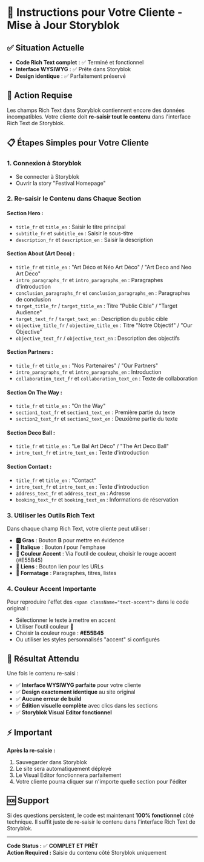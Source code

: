 # 🎯 Instructions pour Votre Cliente - Mise à Jour Storyblok

## ✅ Situation Actuelle

- **Code Rich Text complet** : ✅ Terminé et fonctionnel
- **Interface WYSIWYG** : ✅ Prête dans Storyblok
- **Design identique** : ✅ Parfaitement préservé

## 🚨 Action Requise

Les champs Rich Text dans Storyblok contiennent encore des données incompatibles. Votre cliente doit **re-saisir tout le contenu** dans l'interface Rich Text de Storyblok.

## 📋 Étapes Simples pour Votre Cliente

### 1. **Connexion à Storyblok**
- Se connecter à Storyblok
- Ouvrir la story "Festival Homepage"

### 2. **Re-saisir le Contenu dans Chaque Section**

#### **Section Hero :**
- `title_fr` et `title_en` : Saisir le titre principal
- `subtitle_fr` et `subtitle_en` : Saisir le sous-titre
- `description_fr` et `description_en` : Saisir la description

#### **Section About (Art Deco) :**
- `title_fr` et `title_en` : "Art Déco et Néo Art Déco" / "Art Deco and Neo Art Deco"
- `intro_paragraphs_fr` et `intro_paragraphs_en` : Paragraphes d'introduction
- `conclusion_paragraphs_fr` et `conclusion_paragraphs_en` : Paragraphes de conclusion
- `target_title_fr` / `target_title_en` : Titre "Public Cible" / "Target Audience"
- `target_text_fr` / `target_text_en` : Description du public cible
- `objective_title_fr` / `objective_title_en` : Titre "Notre Objectif" / "Our Objective"
- `objective_text_fr` / `objective_text_en` : Description des objectifs

#### **Section Partners :**
- `title_fr` et `title_en` : "Nos Partenaires" / "Our Partners"
- `intro_paragraphs_fr` et `intro_paragraphs_en` : Introduction
- `collaboration_text_fr` et `collaboration_text_en` : Texte de collaboration

#### **Section On The Way :**
- `title_fr` et `title_en` : "On the Way"
- `section1_text_fr` et `section1_text_en` : Première partie du texte
- `section2_text_fr` et `section2_text_en` : Deuxième partie du texte

#### **Section Deco Ball :**
- `title_fr` et `title_en` : "Le Bal Art Déco" / "The Art Deco Ball"
- `intro_text_fr` et `intro_text_en` : Texte d'introduction

#### **Section Contact :**
- `title_fr` et `title_en` : "Contact"
- `intro_text_fr` et `intro_text_en` : Texte d'introduction
- `address_text_fr` et `address_text_en` : Adresse
- `booking_text_fr` et `booking_text_en` : Informations de réservation

### 3. **Utiliser les Outils Rich Text**

Dans chaque champ Rich Text, votre cliente peut utiliser :

- **🅱️ Gras** : Bouton **B** pour mettre en évidence
- **🌟 Italique** : Bouton *I* pour l'emphase
- **🎨 Couleur Accent** : Via l'outil de couleur, choisir le rouge accent (#E55B45)
- **🔗 Liens** : Bouton lien pour les URLs
- **📝 Formatage** : Paragraphes, titres, listes

### 4. **Couleur Accent Importante**

Pour reproduire l'effet des `<span className="text-accent">` dans le code original :

- Sélectionner le texte à mettre en accent
- Utiliser l'outil couleur 🎨
- Choisir la couleur rouge : **#E55B45**
- Ou utiliser les styles personnalisés "accent" si configurés

## 🎯 Résultat Attendu

Une fois le contenu re-saisi :

- ✅ **Interface WYSIWYG parfaite** pour votre cliente
- ✅ **Design exactement identique** au site original
- ✅ **Aucune erreur de build**
- ✅ **Édition visuelle complète** avec clics dans les sections
- ✅ **Storyblok Visual Editor fonctionnel**

## ⚡ Important

**Après la re-saisie :**
1. Sauvegarder dans Storyblok
2. Le site sera automatiquement déployé
3. Le Visual Editor fonctionnera parfaitement
4. Votre cliente pourra cliquer sur n'importe quelle section pour l'éditer

## 🆘 Support

Si des questions persistent, le code est maintenant **100% fonctionnel** côté technique. Il suffit juste de re-saisir le contenu dans l'interface Rich Text de Storyblok.

---

**Code Status :** ✅ **COMPLET ET PRÊT**  
**Action Required :** Saisie du contenu côté Storyblok uniquement